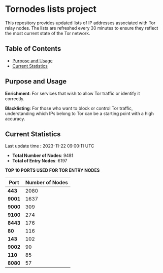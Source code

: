 # Tornodes lists project

This repository provides updated lists of IP addresses associated with Tor relay nodes. The lists are refreshed every 30 minutes to ensure they reflect the most current state of the Tor network.

## Table of Contents

- [Purpose and Usage](#purpose-and-usage)
- [Current Statistics](#current-statistics)


## Purpose and Usage

**Enrichment**: For services that wish to allow Tor traffic or identify it correctly.

**Blacklisting**: For those who want to block or control Tor traffic, understanding which IPs belong to Tor can be a starting point with a high accuracy.

## Current Statistics

Last update time : 2023-11-22 09:00:11 UTC

- **Total Number of Nodes**: 9481
- **Total of Entry Nodes**: 6197

**TOP 10 PORTS USED FOR TOR ENTRY NODES**

| **Port** | **Number of Nodes** |
|------|-----------------|
| **443**   | 2080  |
| **9001**   | 1637  |
| **9000**   | 309  |
| **9100**   | 274  |
| **8443**   | 176  |
| **80**   | 116  |
| **143**   | 102  |
| **9002**   | 90  |
| **110**   | 85  |
| **8080**   | 57  |

